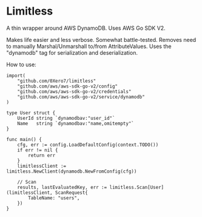 # Limitless

A thin wrapper around AWS DynamoDB. Uses AWS Go SDK V2.

Makes life easier and less verbose. Somewhat battle-tested. Removes need to manually Marshal/Unmarshall to/from AttributeValues. Uses the "dynamodb" tag for serialization and deserialization.

How to use:

```
import(
    "github.com/0Xero7/limitless"
    "github.com/aws/aws-sdk-go-v2/config"
	"github.com/aws/aws-sdk-go-v2/credentials"
	"github.com/aws/aws-sdk-go-v2/service/dynamodb"
)

type User struct {
    UserId string `dynamodbav:"user_id"`
    Name   string `dynamodbav:"name,omitempty"`
}

func main() {
    cfg, err := config.LoadDefaultConfig(context.TODO())
    if err != nil {
        return err
    }
    limitlessClient := limitless.NewClient(dynamodb.NewFromConfig(cfg))

    // Scan
	results, lastEvaluatedKey, err := limitless.Scan[User](limitlessClient, ScanRequest{
		TableName: "users",
	})
}

```